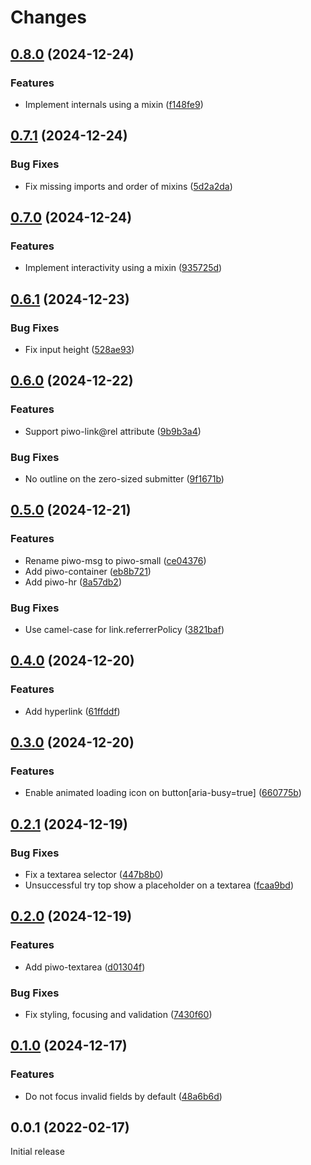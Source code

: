 # Changes

## [0.8.0](https://github.com/prantlf/piwo/compare/v0.7.1...v0.8.0) (2024-12-24)

### Features

* Implement internals using a mixin ([f148fe9](https://github.com/prantlf/piwo/commit/f148fe9721f8715097ae4509d4430b9b1dc8593b))

## [0.7.1](https://github.com/prantlf/piwo/compare/v0.7.0...v0.7.1) (2024-12-24)

### Bug Fixes

* Fix missing imports and order of mixins ([5d2a2da](https://github.com/prantlf/piwo/commit/5d2a2dad66bd278165fa32eb3c9f6f061e834fea))

## [0.7.0](https://github.com/prantlf/piwo/compare/v0.6.1...v0.7.0) (2024-12-24)

### Features

* Implement interactivity using a mixin ([935725d](https://github.com/prantlf/piwo/commit/935725d79f1ba18c69c7744d758b88311a05af8c))

## [0.6.1](https://github.com/prantlf/piwo/compare/v0.6.0...v0.6.1) (2024-12-23)

### Bug Fixes

* Fix input height ([528ae93](https://github.com/prantlf/piwo/commit/528ae936818ae1307ca955d6111b81e8f649bdf2))

## [0.6.0](https://github.com/prantlf/piwo/compare/v0.5.0...v0.6.0) (2024-12-22)

### Features

* Support piwo-link@rel attribute ([9b9b3a4](https://github.com/prantlf/piwo/commit/9b9b3a4060ed1b4b82b6f83116f0759c4e079833))

### Bug Fixes

* No outline on the zero-sized submitter ([9f1671b](https://github.com/prantlf/piwo/commit/9f1671b4def15f1c5dcc1af287d0c60b5a0f4979))

## [0.5.0](https://github.com/prantlf/piwo/compare/v0.4.0...v0.5.0) (2024-12-21)

### Features

* Rename piwo-msg to piwo-small ([ce04376](https://github.com/prantlf/piwo/commit/ce04376fe7fad0a5985c767b4c42d54aaad36e2b))
* Add piwo-container ([eb8b721](https://github.com/prantlf/piwo/commit/eb8b721de68d4daa5f6942e0a866c0348a1969f5))
* Add piwo-hr ([8a57db2](https://github.com/prantlf/piwo/commit/8a57db26678e7ae0b30b75615399fe44c2f99d6e))

### Bug Fixes

* Use camel-case for link.referrerPolicy ([3821baf](https://github.com/prantlf/piwo/commit/3821baf0bbcd09c500d6248957da9bc0459196b3))

## [0.4.0](https://github.com/prantlf/piwo/compare/v0.3.0...v0.4.0) (2024-12-20)

### Features

* Add hyperlink ([61ffddf](https://github.com/prantlf/piwo/commit/61ffddf2be73bdafe0ce37f9e75adae54b0fe499))

## [0.3.0](https://github.com/prantlf/piwo/compare/v0.2.1...v0.3.0) (2024-12-20)

### Features

* Enable animated loading icon on button[aria-busy=true] ([660775b](https://github.com/prantlf/piwo/commit/660775b56483c70a9192ec6f711f7a987488c54b))

## [0.2.1](https://github.com/prantlf/piwo/compare/v0.2.0...v0.2.1) (2024-12-19)

### Bug Fixes

* Fix a textarea selector ([447b8b0](https://github.com/prantlf/piwo/commit/447b8b07d1b9fda92335219d3e615f9b12330265))
* Unsuccessful try top show a placeholder on a textarea ([fcaa9bd](https://github.com/prantlf/piwo/commit/fcaa9bd14bc7b19fd0ea337437fe14d5183ab9df))

## [0.2.0](https://github.com/prantlf/piwo/compare/v0.1.0...v0.2.0) (2024-12-19)

### Features

* Add piwo-textarea ([d01304f](https://github.com/prantlf/piwo/commit/d01304fa03dff5e6ed647739cf616fce109f3aef))

### Bug Fixes

* Fix styling, focusing and validation ([7430f60](https://github.com/prantlf/piwo/commit/7430f60103fe91d93fcde9d1ed84b7b8f03f0547))

## [0.1.0](https://github.com/prantlf/piwo/compare/v0.0.1...v0.1.0) (2024-12-17)

### Features

* Do not focus invalid fields by default ([48a6b6d](https://github.com/prantlf/piwo/commit/48a6b6db7efd38faf1f6a3c2f68263922f11d090))

## 0.0.1 (2022-02-17)

Initial release
